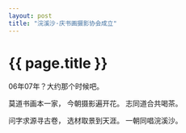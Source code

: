 ```yaml
---
layout: post
title: "浣溪沙·庆书画摄影协会成立"
---
```


# {{ page.title }}

06年07年？大约那个时候吧。


莫道书画本一家，
今朝摄影遍开花。
志同道合共喝茶。

问字求源寻古卷，
选材取景到天涯。
一朝同唱浣溪沙。
